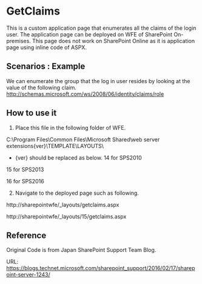 # GetClaims

This is a custom application page that enumerates all the claims of the login user.
The application page can be deployed on WFE of SharePoint On-premises. This page does not work on SharePoint Online as it is application page using inline code of ASPX.

## Scenarios : Example

We can enumerate the group that the log in user resides by looking at the value of the following claim.
http://schemas.microsoft.com/ws/2008/06/identity/claims/role

## How to use it

1. Place this file in the following folder of WFE.

C:\Program Files\Common Files\Microsoft Shared\web server extensions\{ver}\TEMPLATE\LAYOUTS\

* {ver} should be replaced as below.
 14 for SPS2010

 15 for SPS2013

 16 for SPS2016

2. Navigate to the deployed page such as following.

 http://sharepointwfe/_layouts/getclaims.aspx

 http://sharepointwfe/_layouts/15/getclaims.aspx


## Reference

Original Code is from Japan SharePoint Support Team Blog. 

URL: https://blogs.technet.microsoft.com/sharepoint_support/2016/02/17/sharepoint-server-1243/